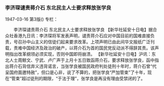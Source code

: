### 李济琛谴责蒋介石  东北民主人士要求释放张学良

1947-03-16
第3版()
专栏：

　　李济琛谴责蒋介石
    东北民主人士要求释放张学良
    【新华社延安十日电】据合众社香港九日讯：李济琛将军发表声明，谴责蒋介石应对中国目前的国难直接负责，号召孙中山主义的信徒们起来要求改革。上项声明已由此间华文报纸广泛刊载，责难中国经济及政治的破产，以蒋介石为首的国民党反动派不得辞其责。该声明指出改革纲领必须实现，否则中国即将崩溃。
    【新华社延安十日电】沪讯：东北人士周鲸文、宁武、卢广声于上月十五日致函蒋介石，要求释放张学良，函中指出蒋介石背信弃义违背诺言，当张学良被国民政府判处徒刑十年时，蒋介石曾“代呈国府面邀特赦”，但口是心非，说了不算的，把张学良“严加管束”了十年，现在“管束”超过徒刑的期限，“于法于理”，张学良是再没有理由受禁闭的了。
